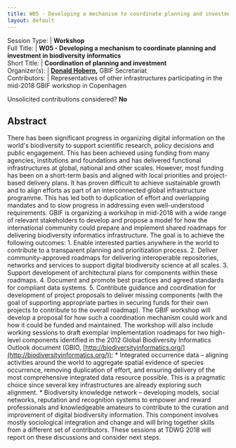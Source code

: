 ```yaml
---
title: W05 - Developing a mechanism to coordinate planning and investment in biodiversity informatics
layout: default
---
```



Session Type: | **Workshop**  
Full Title:   | **W05 - Developing a mechanism to coordinate planning and investment in biodiversity informatics**  
Short Title:  | **Coordination of planning and investment**  
Organizer(s): | **[Donald Hobern](dhobern@gbif.org),** GBIF Secretariat  
Contributors: | Representatives of other infrastructures participating in the mid-2018 GBIF workshop in Copenhagen  

Unsolicited contributions considered?  **No**  

<!--
**How many 80-minute sessions are you requesting?** 2
Technical Requirements: | No
-->

## Abstract 

There has been significant progress in organizing digital information on the world's biodiversity to support scientific research, policy decisions and public engagement. This has been achieved using funding from many agencies, institutions and foundations and has delivered functional infrastructures at global, national and other scales. However, most funding has been on a short-term basis and aligned with local priorities and project-based delivery plans. It has proven difficult to achieve sustainable growth and to align efforts as part of an interconnected global infrastructure programme. This has led both to duplication of effort and overlapping mandates and to slow progress in addressing even well-understood requirements. GBIF is organizing a workshop in mid-2018 with a wide range of relevant stakeholders to develop and propose a model for how the international community could prepare and implement shared roadmaps for delivering biodiversity informatics infrastructure. The goal is to achieve the following outcomes: 1.	Enable interested parties anywhere in the world to contribute to a transparent planning and prioritization process. 2.	Deliver community-approved roadmaps for delivering interoperable repositories, networks and services to support digital biodiversity science at all scales. 3.	Support development of architectural plans for components within these roadmaps. 4.	Document and promote best practices and agreed standards for compliant data systems. 5.	Contribute guidance and coordination for development of project proposals to deliver missing components (with the goal of supporting appropriate parties in securing funds for their own projects to contribute to the overall roadmap). The GBIF workshop will develop a proposal for how such a coordination mechanism could work and how it could be funded and maintained. The workshop will also include working sessions to draft exemplar implementation roadmaps for two high-level components identified in the 2012 Global Biodiversity Informatics Outlook document (GBIO, [http://biodiversityinformatics.org/](http://biodiversityinformatics.org/)): * Integrated occurrence data – aligning activities around the world to aggregate spatial evidence of species occurrence, removing duplication of effort, and ensuring delivery of the most comprehensive integrated data resource possible. This is a pragmatic choice since several key infrastructures are already exploring such alignment. * Biodiversity knowledge network – developing models, social networks, reputation and recognition systems to empower and reward professionals and knowledgeable amateurs to contribute to the curation and improvement of digital biodiversity information. This component involves mostly sociological integration and change and will bring together skills from a different set of contributors. These sessions at TDWG 2018 will report on these discussions and consider next steps.

